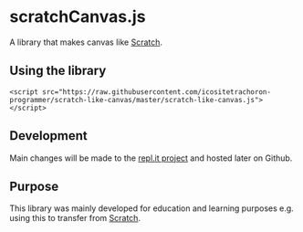 scratchCanvas.js
====================
A library that makes canvas like [Scratch](https://scratch.mit.edu).

Using the library
----------------------
```
<script src="https://raw.githubusercontent.com/icositetrachoron-programmer/scratch-like-canvas/master/scratch-like-canvas.js"></script>
```

Development
-----------------
Main changes will be made to the [repl.it project](https://repl.it/@TheProgrammer3/scratchCanvas-JS) and hosted later on Github.

Purpose
-----------------------
This library was mainly developed for education and learning purposes e.g. using this to transfer from [Scratch](https://scratch.mit.edu).

